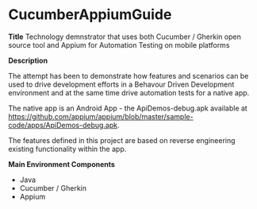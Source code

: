 # CucumberAppiumGuide

**Title**
Technology demnstrator that uses both Cucumber / Gherkin open source tool and 
Appium for Automation Testing on mobile platforms

**Description**

The attempt has been to demonstrate how features and scenarios can be used to drive  development efforts in a Behavour Driven Development 
environment and at the same time drive automation tests for a native app.

The native app is an Android App - the ApiDemos-debug.apk available at 
https://github.com/appium/appium/blob/master/sample-code/apps/ApiDemos-debug.apk.

The features defined in this project are based on reverse engineering existing functionality within the app.

**Main Environment Components**

* Java
* Cucumber / Gherkin
* Appium

